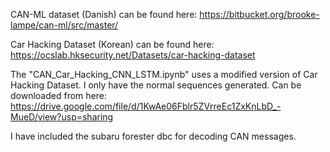 CAN-ML dataset (Danish) can be found here: https://bitbucket.org/brooke-lampe/can-ml/src/master/ 

Car Hacking Dataset (Korean) can be found here: https://ocslab.hksecurity.net/Datasets/car-hacking-dataset

The "CAN_Car_Hacking_CNN_LSTM.ipynb" uses a modified version of Car Hacking Dataset.
I only have the normal sequences generated. Can be downloaded from here: https://drive.google.com/file/d/1KwAe06Fblr5ZVrreEc1ZxKnLbD_-MueD/view?usp=sharing


I have included the subaru forester dbc for decoding CAN messages.
